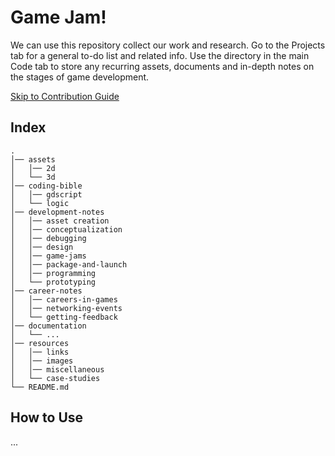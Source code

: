 # Game Jam!

We can use this repository collect our work and research. Go to the Projects tab for a general to-do list and related info. Use the directory in the main Code tab to store any recurring assets, documents and in-depth notes on the stages of game development.

[Skip to Contribution Guide](#how-to-use)

## Index
```
.
│── assets
│   │── 2d
│   └── 3d
│── coding-bible
│   │── gdscript
│   └── logic
│── development-notes
│   │── asset creation
│   │── conceptualization
│   │── debugging
│   │── design
│   │── game-jams
│   │── package-and-launch
│   │── programming
│   └── prototyping
│── career-notes
│   │── careers-in-games
│   │── networking-events
│   └── getting-feedback
│── documentation
│   └── ...
│── resources
│   │── links
│   │── images
│   │── miscellaneous
│   └── case-studies
└── README.md
```

## How to Use

...
